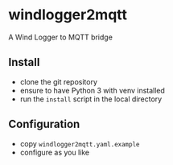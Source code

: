 # windlogger2mqtt
A Wind Logger to MQTT bridge

## Install

- clone the git repository
- ensure to have Python 3 with venv installed
- run the ```install``` script in the local directory

## Configuration

- copy ```windlogger2mqtt.yaml.example```
- configure as you like
